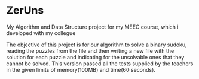 # ZerUns
My Algorithm and Data Structure project for my MEEC course, which i developed with my collegue

The objective of this project is for our algorithm to solve a binary sudoku, reading the puzzles
from the file and then writing a new file with the solution for each puzzle and indicating for the
unsolvable ones that they cannot be solved.
This version passed all the tests supplied by the teachers in the given limits of memory(100MB) and time(60 seconds).
